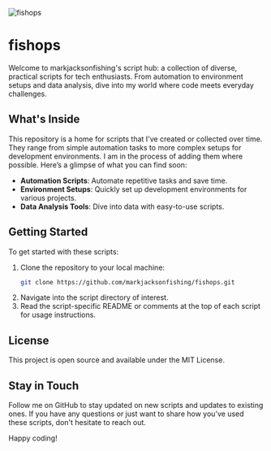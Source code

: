 ![fishops](https://postimg.cc/Lhsg8tJ2)

# fishops

Welcome to markjacksonfishing's script hub: a collection of diverse, practical scripts for tech enthusiasts. From automation to environment setups and data analysis, dive into my world where code meets everyday challenges.

## What's Inside

This repository is a home for scripts that I've created or collected over time. They range from simple automation tasks to more complex setups for development environments. I am in the process of adding them where possible. Here’s a glimpse of what you can find soon:

- **Automation Scripts**: Automate repetitive tasks and save time.
- **Environment Setups**: Quickly set up development environments for various projects.
- **Data Analysis Tools**: Dive into data with easy-to-use scripts.

## Getting Started

To get started with these scripts:

1. Clone the repository to your local machine:
   ```bash
   git clone https://github.com/markjacksonfishing/fishops.git
   ```
2. Navigate into the script directory of interest.
3. Read the script-specific README or comments at the top of each script for usage instructions.

## License

This project is open source and available under the MIT License.

## Stay in Touch

Follow me on GitHub to stay updated on new scripts and updates to existing ones. If you have any questions or just want to share how you've used these scripts, don't hesitate to reach out.

Happy coding!
